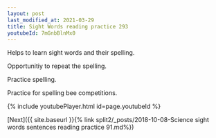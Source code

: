 ```yaml
---
layout: post
last_modified_at: 2021-03-29
title: Sight Words reading practice 293
youtubeId: 7mGnbBlnMx0
---
```

 
 
Helps to learn sight words and their spelling.

Opportunitiy to repeat the spelling. 

Practice spelling. 
 
Practice for spelling bee competitions. 
 
{% include youtubePlayer.html id=page.youtubeId %}
 
 

[Next]({{ site.baseurl }}{% link  split2/_posts/2018-10-08-Science sight words sentences reading practice 91.md%})
 
